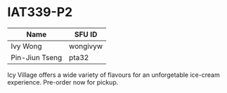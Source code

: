 # IAT339-P2
 
| Name | SFU ID |
| ---- | ------ |
| Ivy Wong | wongivyw |
| Pin-Jiun Tseng | pta32 |

Icy Village offers a wide variety of flavours for an unforgetable ice-cream experience. Pre-order now for pickup.